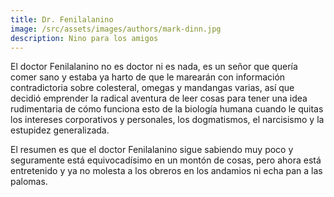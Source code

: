```yaml
---
title: Dr. Fenilalanino
image: /src/assets/images/authors/mark-dinn.jpg
description: Nino para los amigos
---
```


El doctor Fenilalanino no es doctor ni es nada, es un señor que quería comer sano y estaba ya harto de que le marearán con información contradictoria sobre colesteral, omegas y mandangas varias, así que decidió emprender la radical aventura de leer cosas para tener una idea rudimentaria de cómo funciona esto de la biología humana cuando le quitas los intereses corporativos y personales, los dogmatismos, el narcisismo y la estupidez generalizada.

El resumen es que el doctor Fenilalanino sigue sabiendo muy poco y seguramente está equivocadísimo en un montón de cosas, pero ahora está entretenido y ya no molesta a los obreros en los andamios ni echa pan a las palomas.
